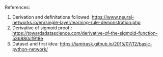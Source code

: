References: 
1. Derivation and definitations followed: https://www.neural-networks.io/en/single-layer/learning-rule-demonstration.php 
2. Derivative of sigmoid proof : https://towardsdatascience.com/derivative-of-the-sigmoid-function-536880cf918e 
3. Dataset and first idea: https://iamtrask.github.io/2015/07/12/basic-python-network/
